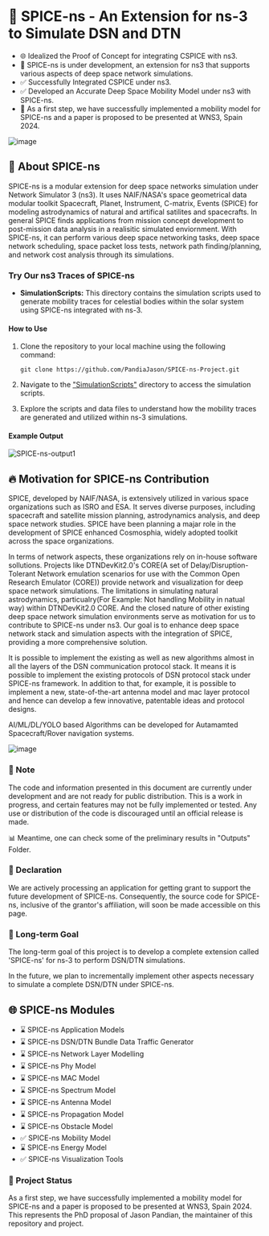 # 📡 SPICE-ns - An Extension for ns-3 to Simulate DSN and DTN

- 🌐 Idealized the Proof of Concept for integrating CSPICE with ns3.
- 🚧 SPICE-ns is under development, an extension for ns3 that supports various aspects of deep space network simulations.
- ✅ Successfully Integrated CSPICE under ns3.
- ✅ Developed an Accurate Deep Space Mobility Model under ns3 with SPICE-ns.
- 🚀 As a first step, we have successfully implemented a mobility model for SPICE-ns and a paper is proposed to be presented at WNS3, Spain 2024.

![image](https://github.com/PandiaJason/SPICE-ns-Project/assets/100123063/504f278b-dec0-4c00-9e7d-29c11dfa9a32)


## 📡 About SPICE-ns
SPICE-ns is a modular extension for deep space networks simulation under Network Simulator 3 (ns3). It uses NAIF/NASA's space geometrical data modular toolkit Spacecraft, Planet, Instrument, C-matrix, Events (SPICE)  for modeling astrodynamics of natural and artifical satilites and spacecrafts. In general SPICE finds applications from mission concept development to post-mission data analysis in a realisitic simulated enviornment. With SPICE-ns, it can perform various deep space networking tasks, deep space network scheduling, space packet loss tests, network path finding/planning, and network cost analysis through its simulations.

### Try Our ns3 Traces of SPICE-ns

- **SimulationScripts:** This directory contains the simulation scripts used to generate mobility traces for celestial bodies within the solar system using SPICE-ns integrated with ns-3.

#### How to Use

1. Clone the repository to your local machine using the following command:
    ```
    git clone https://github.com/PandiaJason/SPICE-ns-Project.git
    ```

2. Navigate to the ["SimulationScripts"](https://github.com/PandiaJason/SPICE-ns-Project/tree/main/SimulationScripts) directory to access the simulation scripts.

3. Explore the scripts and data files to understand how the mobility traces are generated and utilized within ns-3 simulations.

#### Example Output

![SPICE-ns-output1](https://github.com/PandiaJason/SPICE-ns-Project/assets/100123063/32d4d118-d205-46ae-bdc6-d453ee99217d)

## 🔥 Motivation for SPICE-ns Contribution

SPICE, developed by NAIF/NASA, is extensively utilized in various space organizations such as ISRO and ESA. It serves diverse purposes, including spacecraft and satellite mission planning, astrodynamics analysis, and deep space network studies. SPICE have been planning a majar role in the development of SPICE enhanced Cosmosphia, widely adopted toolkit across the space organizations.

In terms of network aspects, these organizations rely on in-house software sollutions. Projects like DTNDevKit2.0's CORE(A set of Delay/Disruption-Tolerant Network emulation scenarios for use with the Common Open Research Emulator (CORE)) provide network and visualization for deep space network simulations. The limitations in simulating natural astrodynamics, particualry(For Example: Not handling Mobility in natual way) within DTNDevKit2.0 CORE. And the closed nature of other existing deep space network simulation environments serve as motivation for us to contribute to SPICE-ns under ns3. Our goal is to enhance deep space network stack and simulation aspects with the integration of SPICE, providing a more comprehensive solution.

It is possible to implement the existing as well as new algorithms almost in all the layers of the DSN communication protocol stack. It means it is possible to implement the existing protocols of DSN protocol stack under SPICE-ns framework. In addition to that, for example, it is possible to implement a new, state-of-the-art antenna model and mac layer protocol and hence can develop a few innovative, patentable ideas and protocol designs.

AI/ML/DL/YOLO based Algorithms can be developed for Autamamted Spacecraft/Rover navigation systems.

![image](https://github.com/PandiaJason/SPICE-ns-Project/assets/100123063/e9054211-02b7-494c-9b0c-0506ba39f957)

### 🚧 Note 
The code and information presented in this document are currently under development and are not ready for public distribution. This is a work in progress, and certain features may not be fully implemented or tested. Any use or distribution of the code is discouraged until an official release is made.

📊 Meantime, one can check some of the preliminary results in "Outputs" Folder.

### 📜 Declaration
We are actively processing an application for getting grant to support the future development of SPICE-ns. Consequently, the source code for SPICE-ns, inclusive of the grantor's affiliation, will soon be made accessible on this page.

### 🎯 Long-term Goal

The long-term goal of this project is to develop a complete extension called 'SPICE-ns' for ns-3 to perform DSN/DTN simulations.

In the future, we plan to incrementally implement other aspects necessary to simulate a complete DSN/DTN under SPICE-ns.

## 🌐 SPICE-ns Modules 
 
- ⌛ SPICE-ns Application Models
- ⌛ SPICE-ns DSN/DTN Bundle Data Traffic Generator
- ⌛ SPICE-ns Network Layer Modelling
- ⌛ SPICE-ns Phy Model
- ⌛ SPICE-ns MAC Model
- ⌛ SPICE-ns Spectrum Model
- ⌛ SPICE-ns Antenna Model
- ⌛ SPICE-ns Propagation Model
- ⌛ SPICE-ns Obstacle Model
- ✅ SPICE-ns Mobility Model
- ⌛ SPICE-ns Energy Model
- ✅ SPICE-ns Visualization Tools

   
### 🚀 Project Status 

As a first step, we have successfully implemented a mobility model for SPICE-ns and a paper is proposed to be presented at WNS3, Spain 2024. This represents the PhD proposal of Jason Pandian, the maintainer of this repository and project.
